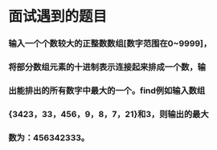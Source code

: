# 面试遇到的题目
### 输入一个个数较大的正整数数组[数字范围在0~9999]，
### 将部分数组元素的十进制表示连接起来排成一个数，输
### 出能排出的所有数字中最大的一个。find例如输入数组
### {3423，33，456，9，8，7，21}和3，则输出的最大
### 数为：456342333。
